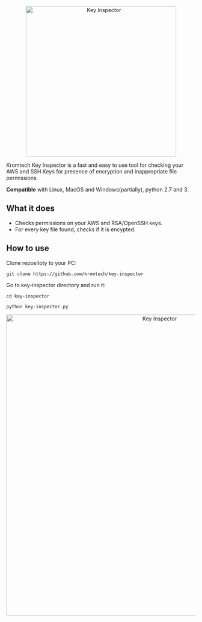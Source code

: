 <p align="center">
   <img alt="Key Inspector" src="https://github.com/kromtech/key-inspector/raw/logo/logo.png" width="400"/>
</p>
Kromtech Key Inspector is a fast and easy to use tool for checking your AWS and SSH Keys for presence of encryption and inappropriate file permissions.

**Compatible** with Linux, MacOS and Windows(partially), python 2.7 and 3.
## What it does
 - Checks permissions on your AWS and RSA/OpenSSH keys.
 - For every key file found, checks if it is encypted.
 
 ## How to use
 Clone repositoty to your PC:
 
 `git clone https://github.com/kromtech/key-inspector`
 
 Go to key-inspector directory and run it:
 
 `cd key-inspector`
 
 `python key-inspector.py`

 <p align="center">
   <img alt="Key Inspector" src="https://github.com/kromtech/key-inspector/blob/logo/screen.png" width="800"/>
</p>
